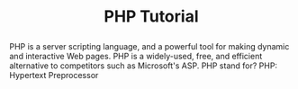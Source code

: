 # <p align="center"> PHP Tutorial </p>


PHP is a server scripting language, and a powerful tool for making dynamic and interactive Web pages.
PHP is a widely-used, free, and efficient alternative to competitors such as Microsoft's ASP.
PHP stand for? PHP: Hypertext Preprocessor

